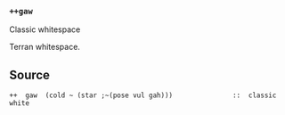 ### `++gaw`

Classic whitespace

Terran whitespace.

Source
------

    ++  gaw  (cold ~ (star ;~(pose vul gah)))               ::  classic white


